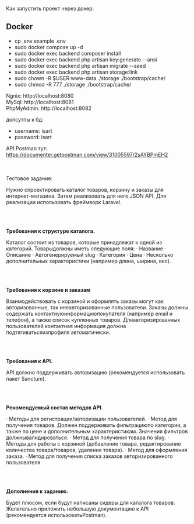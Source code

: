 Как запустить проект через докер: 

## Docker
- cp .env.example .env
- sudo docker compose up -d
- sudo docker exec backend composer install
- sudo docker exec backend php artisan key:generate --ansi
- sudo docker exec backend php artisan migrate --seed
- sudo docker exec backend php artisan storage:link
- sudo chown -R $USER:www-data ./storage ./bootstrap/cache/
- sudo chmod -R 777 ./storage ./bootstrap/cache/


Ngnix: http://localhost:8080 <br>
MySql: http://localhost:8081 <br>
PhpMyAdmin: http://localhost:8082

допсутпы к бд:
 - username: isart
 - password: isart

API Postman тут: https://documenter.getpostman.com/view/31005597/2sAYBPmEH2
<br>
<br>
<br>



Тестовое задание: 

Нужно спроектировать каталог товаров, корзину и заказы для интернет-магазина. Затем реализовать для него JSON API. Для реализации использовать фреймворк
Laravel.

<br>
<br>

**Требования к структуре каталога.**

Каталог состоит из товаров, которые принадлежат к одной из категорий. Товарыдолжны иметь следующие поля: · Название
· Описание
· Автогенерируемый slug
· Категория
· Цена
· Несколько дополнительных характеристики (например длина, ширина, вес).

<br>
<br>


**Требования к корзине и заказам**

Взаимодействовать с корзиной и оформлять заказы могут как авторизованные, так инеавторизованные пользователи. Заказы должны содержать контактнуюинформациюпокупателя (например email и телефон), а также список купленных товаров. Дляавторизированных пользователей контактная информация должна подтягиватьсяизпрофиля автоматически.

<br>
<br>

**Требования к API.**

API должно поддерживать авторизацию (рекомендуется использовать пакет Sanctum).

<br>
<br>

**Рекомендуемый состав методов API.**

· Методы для регистрации/авторизации пользователей. 
· Метод для получения товаров. Должен поддерживать фильтрациюпо категории, а также по цене и дополнительным характеристикам. Значения фильтров должнывалидироваться. 
· Метод для получения товара по slug.
· Методы для работы с корзиной (добавление товара, редактирование
количества товара/товаров, удаление товара). 
· Метод для оформления заказа. 
· Метод для получения списка заказов авторизированного пользователя

<br>
<br>

**Дополнения к заданию.** 

Будет плюсом, если будут написаны сидеры для каталога товаров. Желательно приложить небольшую документацию к API (рекомендуется использоватьPostman).
